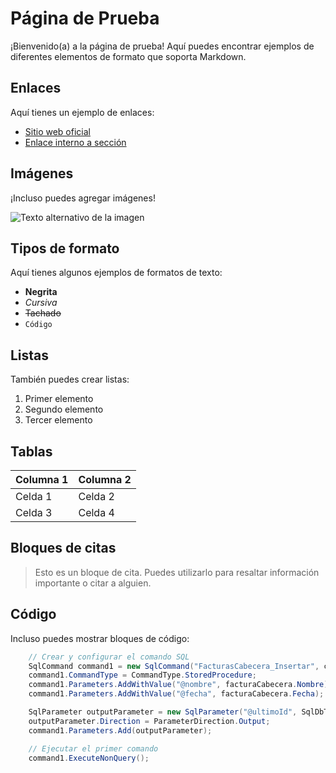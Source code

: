 # Página de Prueba

¡Bienvenido(a) a la página de prueba! Aquí puedes encontrar ejemplos de diferentes elementos de formato que soporta Markdown.

## Enlaces

Aquí tienes un ejemplo de enlaces:

- [Sitio web oficial](https://www.ejemplo.com)
- [Enlace interno a sección](#sección-de-ejemplo)


## Imágenes

¡Incluso puedes agregar imágenes!

![Texto alternativo de la imagen](https://www.wizcase.com/wp-content/uploads/2021/05/git-logo.png)

## Tipos de formato

Aquí tienes algunos ejemplos de formatos de texto:

- **Negrita**
- *Cursiva*
- ~~Tachado~~
- `Código`

## Listas

También puedes crear listas:

1. Primer elemento
2. Segundo elemento
3. Tercer elemento

## Tablas

| Columna 1 | Columna 2 |
| --------- | --------- |
| Celda 1   | Celda 2   |
| Celda 3   | Celda 4   |


## Bloques de citas

> Esto es un bloque de cita. Puedes utilizarlo para resaltar información importante o citar a alguien.

## Código

Incluso puedes mostrar bloques de código:

```C#
    // Crear y configurar el comando SQL
    SqlCommand command1 = new SqlCommand("FacturasCabecera_Insertar", connection, transaction);
    command1.CommandType = CommandType.StoredProcedure;
    command1.Parameters.AddWithValue("@nombre", facturaCabecera.Nombre);
    command1.Parameters.AddWithValue("@fecha", facturaCabecera.Fecha);

    SqlParameter outputParameter = new SqlParameter("@ultimoId", SqlDbType.Int);
    outputParameter.Direction = ParameterDirection.Output;
    command1.Parameters.Add(outputParameter);

    // Ejecutar el primer comando
    command1.ExecuteNonQuery();